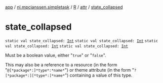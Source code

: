 [app](../../../index.md) / [nl.mpcjanssen.simpletask](../../index.md) / [R](../index.md) / [attr](index.md) / [state_collapsed](.)

# state_collapsed

`static val state_collapsed: `[`Int`](https://kotlinlang.org/api/latest/jvm/stdlib/kotlin/-int/index.html)
`static val state_collapsed: `[`Int`](https://kotlinlang.org/api/latest/jvm/stdlib/kotlin/-int/index.html)
`static val state_collapsed: `[`Int`](https://kotlinlang.org/api/latest/jvm/stdlib/kotlin/-int/index.html)
`static val state_collapsed: `[`Int`](https://kotlinlang.org/api/latest/jvm/stdlib/kotlin/-int/index.html)

Must be a boolean value, either "`true`" or "`false`".

This may also be a reference to a resource (in the form "`@[*package*:]*type*:*name*`") or theme attribute (in the form "`?[*package*:][*type*:]*name*`") containing a value of this type.


